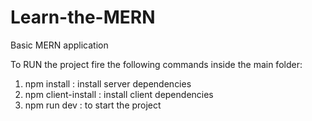 # Learn-the-MERN
Basic MERN application

To RUN the project fire the following commands inside the main folder:
1) npm install             : install server dependencies
2) npm client-install      : install client dependencies 
3) npm run dev             : to start the project
